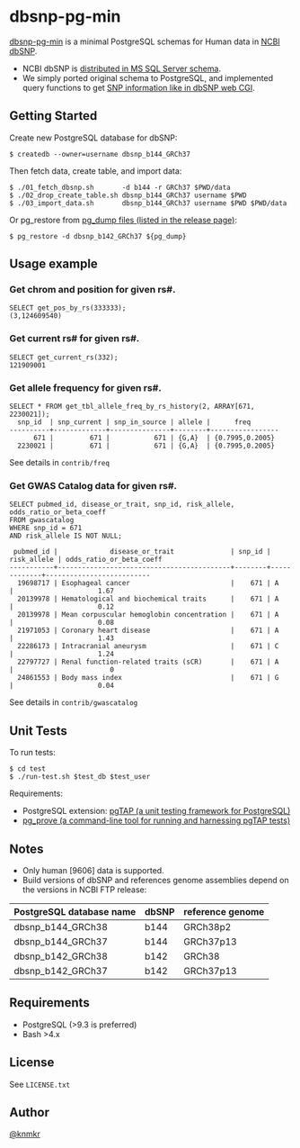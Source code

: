 # dbsnp-pg-min

[dbsnp-pg-min](https://github.com/knmkr/dbsnp-pg-min) is a minimal PostgreSQL schemas for Human data in [NCBI dbSNP](http://www.ncbi.nlm.nih.gov/SNP/).

- NCBI dbSNP is [distributed in MS SQL Server schema](http://ftp.ncbi.nih.gov/snp/database/shared_schema/).
- We simply ported original schema to PostgreSQL, and implemented query functions to get [SNP information like in dbSNP web CGI](http://www.ncbi.nlm.nih.gov/projects/SNP/snp_ref.cgi?rs=671).


## Getting Started

Create new PostgreSQL database for dbSNP:

    $ createdb --owner=username dbsnp_b144_GRCh37

Then fetch data, create table, and import data:

    $ ./01_fetch_dbsnp.sh       -d b144 -r GRCh37 $PWD/data
    $ ./02_drop_create_table.sh dbsnp_b144_GRCh37 username $PWD
    $ ./03_import_data.sh       dbsnp_b144_GRCh37 username $PWD $PWD/data

Or pg_restore from [pg_dump files (listed in the release page)](https://github.com/knmkr/dbsnp-pg-min/releases):

    $ pg_restore -d dbsnp_b142_GRCh37 ${pg_dump}

## Usage example

### Get chrom and position for given rs\#.

```
SELECT get_pos_by_rs(333333);
(3,124609540)
```

### Get current rs\# for given rs\#.

```
SELECT get_current_rs(332);
121909001
```

### Get allele frequency for given rs\#.

```
SELECT * FROM get_tbl_allele_freq_by_rs_history(2, ARRAY[671, 2230021]);
  snp_id  | snp_current | snp_in_source | allele |      freq
----------+-------------+---------------+--------+-----------------
      671 |         671 |           671 | {G,A}  | {0.7995,0.2005}
  2230021 |         671 |           671 | {G,A}  | {0.7995,0.2005}
```

See details in `contrib/freq`

### Get GWAS Catalog data for given rs\#.

```
SELECT pubmed_id, disease_or_trait, snp_id, risk_allele, odds_ratio_or_beta_coeff
FROM gwascatalog
WHERE snp_id = 671
AND risk_allele IS NOT NULL;

 pubmed_id |             disease_or_trait              | snp_id | risk_allele | odds_ratio_or_beta_coeff
-----------+-------------------------------------------+--------+-------------+--------------------------
  19698717 | Esophageal cancer                         |    671 | A           |                     1.67
  20139978 | Hematological and biochemical traits      |    671 | A           |                     0.12
  20139978 | Mean corpuscular hemoglobin concentration |    671 | A           |                     0.08
  21971053 | Coronary heart disease                    |    671 | A           |                     1.43
  22286173 | Intracranial aneurysm                     |    671 | C           |                     1.24
  22797727 | Renal function-related traits (sCR)       |    671 | A           |                        0
  24861553 | Body mass index                           |    671 | G           |                     0.04
```

See details in `contrib/gwascatalog`


## Unit Tests

To run tests:

```
$ cd test
$ ./run-test.sh $test_db $test_user
```

Requirements:
  - PostgreSQL extension: [pgTAP (a unit testing framework for PostgreSQL)](http://pgtap.org/)
  - [pg_prove (a command-line tool for running and harnessing pgTAP tests)](http://search.cpan.org/dist/TAP-Parser-SourceHandler-pgTAP/)


## Notes

- Only human [9606] data is supported.
- Build versions of dbSNP and references genome assemblies depend on the versions in NCBI FTP release:

| PostgreSQL database name  | dbSNP    | reference genome |
|---------------------------|----------|------------------|
| dbsnp_b144_GRCh38         | b144     | GRCh38p2         |
| dbsnp_b144_GRCh37         | b144     | GRCh37p13        |
| dbsnp_b142_GRCh38         | b142     | GRCh38           |
| dbsnp_b142_GRCh37         | b142     | GRCh37p13        |


## Requirements

- PostgreSQL (>9.3 is preferred)
- Bash >4.x


## License

See `LICENSE.txt`


## Author

[@knmkr](https://github.com/knmkr)
